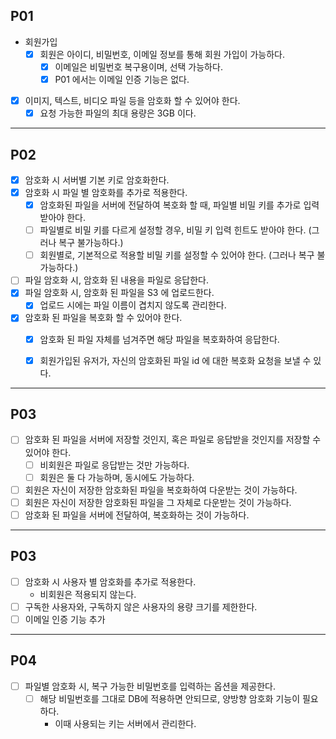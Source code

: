 ## P01
- 회원가입
  - [X] 회원은 아이디, 비밀번호, 이메일 정보를 통해 회원 가입이 가능하다.
    - [X] 이메일은 비밀번호 복구용이며, 선택 가능하다.
    - [X] P01 에서는 이메일 인증 기능은 없다.

- [X] 이미지, 텍스트, 비디오 파일 등을 암호화 할 수 있어야 한다.
  - [X] 요청 가능한 파일의 최대 용량은 3GB 이다.

---
## P02
- [X] 암호화 시 서버별 기본 키로 암호화한다.
- [X] 암호화 시 파일 별 암호화를 추가로 적용한다.
  - [X] 암호화된 파일을 서버에 전달하여 복호화 할 때, 파일별 비밀 키를 추가로 입력받아야 한다.
  - [ ] 파일별로 비밀 키를 다르게 설정할 경우, 비밀 키 입력 힌트도 받아야 한다. (그러나 복구 불가능하다.)
  - [ ] 회원별로, 기본적으로 적용할 비밀 키를 설정할 수 있어야 한다. (그러나 복구 불가능하다.)
- [ ] 파일 암호화 시, 암호화 된 내용을 파일로 응답한다.
- [X] 파일 암호화 시, 암호화 된 파일을 S3 에 업로드한다.
  - [X] 업로드 시에는 파일 이름이 겹치지 않도록 관리한다.
- [X] 암호화 된 파일을 복호화 할 수 있어야 한다.
  - [X] 암호화 된 파일 자체를 넘겨주면 해당 파일을 복호화하여 응답한다.
  - [X] 회원가입된 유저가, 자신의 암호화된 파일 id 에 대한 복호화 요청을 보낼 수 있다.


---

## P03
- [ ] 암호화 된 파일을 서버에 저장할 것인지, 혹은 파일로 응답받을 것인지를 저장할 수 있어야 한다.
  - [ ] 비회원은 파일로 응답받는 것만 가능하다.
  - [ ] 회원은 둘 다 가능하며, 동시에도 가능하다.
- [ ] 회원은 자신이 저장한 암호화된 파일을 복호화하여 다운받는 것이 가능하다.
- [ ] 회원은 자신이 저장한 암호화된 파일을 그 자체로 다운받는 것이 가능하다.
- [ ] 암호화 된 파일을 서버에 전달하여, 복호화하는 것이 가능하다.

---

## P03
- [ ] 암호화 시 사용자 별 암호화를 추가로 적용한다.
  - 비회원은 적용되지 않는다.
- [ ] 구독한 사용자와, 구독하지 않은 사용자의 용량 크기를 제한한다.
- [ ] 이메일 인증 기능 추가

---

## P04
- [ ] 파일별 암호화 시, 복구 가능한 비밀번호를 입력하는 옵션을 제공한다.
  - [ ] 해당 비밀번호를 그대로 DB에 적용하면 안되므로, 양방향 암호화 기능이 필요하다.
    - 이때 사용되는 키는 서버에서 관리한다.
